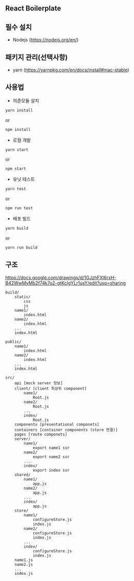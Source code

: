 ## React Boilerplate

## 필수 설치

* Nodejs (https://nodejs.org/en/)


## 패키지 관리(선택사항)

* yarn (https://yarnpkg.com/en/docs/install#mac-stable)


## 사용법

* 의존모듈 설치
```sh
yarn install
```
or
```sh
npm install
```

* 로컬 개발
```sh
yarn start
```
or
```sh
npm start
```

* 유닛 테스트
```sh
yarn test
```
or
```sh
npm run test
```

* 배포 빌드
```sh
yarn build
```
or
```sh
yarn run build
```

## 구조

https://docs.google.com/drawings/d/1GJzhFXl6rxH-B42WwMvMb2f74k7o2-gtKcIgYLr1usY/edit?usp=sharing
```
build/
    static/
        css
        js
    name1/
        index.html
    name2/
        index.html
    ...
    index.html

public/
    name1/
        index.html
    name2/
        index.html
    ...
    index.html

src/
    api [mock server 정보]
    client/ [client 최상위 component]
        name1/
            Root.js
        name2/
            Root.js
        ...
        index/
            Root.js
    components [presentational componets]
    containers [container components (store 연결)]
    pages [route componets]
    server/
        name1/
            export name1 ssr
        name2/
            export name2 ssr
        ...
        index/
            export index ssr
    shared/
        name1/
            app.js
        name2/
            app.js
        ...
        index/
            app.js
    store/
        name1/
            configureStore.js
            index.js
        name2/
            configureStore.js
            index.js
        ...
        index/
            configureStore.js
            index.js
    name1.js
    name2.js
    ...
    index.js
```
